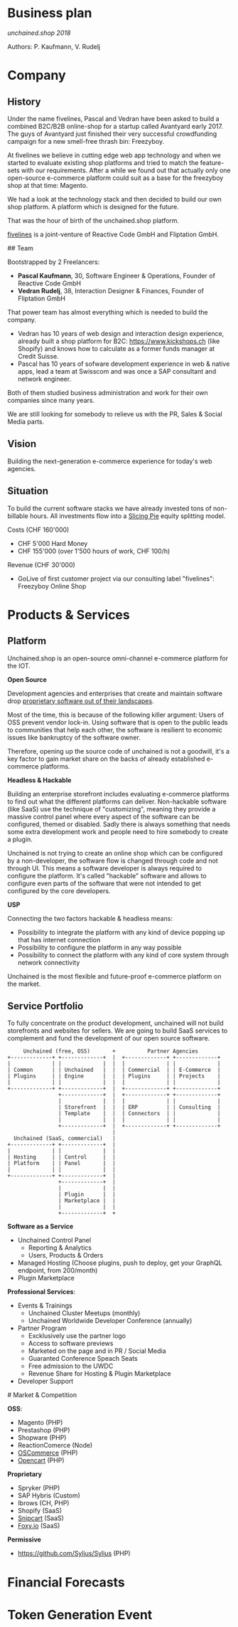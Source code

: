 # Business plan
*unchained.shop 2018*

Authors: P. Kaufmann, V. Rudelj

# Company

## History

Under the name fivelines, Pascal and Vedran have been asked to build a combined B2C/B2B online-shop for a startup called Avantyard early 2017. The guys of Avantyard just finished their very successful crowdfunding campaign for a new smell-free thrash bin: Freezyboy.

At fivelines we believe in cutting edge web app technology and when we started to evaluate existing shop platforms and tried to match the feature-sets with our requirements. After a while we found out that actually only one open-source e-commerce platform could suit as a base for the freezyboy shop at that time: Magento.

We had a look at the technology stack and then decided to build our own shop platform. A platform which is designed for the future.

That was the hour of birth of the unchained.shop platform.

[fivelines](https://fivelines.ch) is a joint-venture of Reactive Code GmbH and Fliptation GmbH.

## Team

Bootstrapped by 2 Freelancers:

- **Pascal Kaufmann**, 30, Software Engineer & Operations, Founder of Reactive Code GmbH
- **Vedran Rudelj**, 38, Interaction Designer & Finances, Founder of Fliptation GmbH

That power team has almost everything which is needed to build the company.

- Vedran has 10 years of web design and interaction design experience, already built a shop platform for B2C: https://www.kickshops.ch (like Shopify) and knows how to calculate as a former funds manager at Credit Suisse.
- Pascal has 10 years of sofware development experience in web & native apps, lead a team at Swisscom and was once a SAP consultant and network engineer.

Both of them studied business administration and work for their own companies since many years.

We are still looking for somebody to relieve us with the PR, Sales & Social Media parts.

## Vision

Building the next-generation e-commerce experience for today's web agencies.

## Situation

To build the current software stacks we have already invested tons of non-billable hours. All investments flow into a [Slicing Pie](http://slicingpie.com) equity splitting model.

Costs (CHF 160'000)
- CHF 5'000 Hard Money
- CHF 155'000 (over 1'500 hours of work, CHF 100/h)

Revenue (CHF 30'000)
- GoLive of first customer project via our consulting label "fivelines": Freezyboy Online Shop

# Products & Services

## Platform

Unchained.shop is an open-source omni-channel e-commerce platform for the IOT.

**Open Source**

Development agencies and enterprises that create and maintain software drop [proprietary software out of their landscapes](https://www.wired.com/2016/08/open-source-won-now/).

Most of the time, this is because of the following killer argument:
Users of OSS prevent vendor lock-in. Using software that is open to the public leads to communities that help each other, the software is resilient to economic issues like bankruptcy of the software owner.

Therefore, opening up the source code of unchained is not a goodwill, it's a key factor to gain market share on the backs of already established e-commerce platforms.

**Headless & Hackable**

Building an enterprise storefront includes evaluating e-commerce platforms to find out what the different platforms can deliver. Non-hackable software (like SaaS) use the technique of "customizing", meaning they provide a massive control panel where every aspect of the software can be configured, themed or disabled. Sadly there is always something that needs some extra development work and people need to hire somebody to create a plugin.

Unchained is not trying to create an online shop which can be configured by a non-developer, the software flow is changed through code and not through UI. This means a software developer is always required to configure the platform. It's called "hackable" software and allows to configure even parts of the software that were not intended to get configured by the core developers.

**USP**

Connecting the two factors hackable & headless means:
- Possibility to integrate the platform with any kind of device popping up that has internet connection
- Possibility to configure the platform in any way possible
- Possibility to connect the platform with any kind of core system through network connectivity

Unchained is the most flexible and future-proof e-commerce platform on the market.


## Service Portfolio

To fully concentrate on the product development, unchained will not build storefronts and websites for sellers. We are going to build SaaS services to complement and fund the development of our open source software.

```
     Unchained (free, OSS)       +          Partner Agencies
+-------------+ +-------------+  |  +-------------+ +-------------+
|             | |             |  |  |             | |             |
| Common      | | Unchained   |  |  | Commercial  | | E-Commerce  |
| Plugins     | | Engine      |  |  | Plugins     | | Projects    |
|             | |             |  |  |             | |             |
+-------------+ +-------------+  |  +-------------+ +-------------+
                +-------------+  |  +-------------+ +-------------+
                |             |  |  |             | |             |
                | Storefront  |  |  | ERP         | | Consulting  |
                | Template    |  |  | Connectors  | |             |
                |             |  |  |             | |             |
                +-------------+  |  +-------------+ +-------------+
                                 |
  Unchained (SaaS, commercial)   |
+-------------+ +-------------+  |
|             | |             |  |
| Hosting     | | Control     |  |
| Platform    | | Panel       |  |
|             | |             |  |
+-------------+ +-------------+  |
                +-------------+  |
                |             |  |
                | Plugin      |  |
                | Marketplace |  |
                |             |  |
                +-------------+  +
```


**Software as a Service**
- Unchained Control Panel
  - Reporting & Analytics
  - Users, Products & Orders
- Managed Hosting (Choose plugins, push to deploy, get your GraphQL endpoint, from 200/month)
- Plugin Marketplace

**Professional Services**:
- Events & Trainings
  - Unchained Cluster Meetups (monthly)
  - Unchained Worldwide Developer Conference (annually)
- Partner Program
  - Excklusively use the partner logo
  - Access to software previews
  - Marketed on the page and in PR / Social Media
  - Guaranted Conference Speach Seats
  - Free admission to the UWDC
  - Revenue Share for Hosting & Plugin Marketplace
- Developer Support

# Market & Competition

**OSS**:
- Magento (PHP)
- Prestashop (PHP)
- Shopware (PHP)
- ReactionComerce (Node)
- [OSCommerce](https://github.com/osCommerce) (PHP)
- [Opencart](https://github.com/opencart/opencart) (PHP)

**Proprietary**
- Spryker (PHP)
- SAP Hybris (Custom)
- Ibrows (CH, PHP)
- Shopify (SaaS)
- [Snipcart](https://snipcart.com) (SaaS)
- [Foxy.io](https://www.foxy.io) (SaaS)

**Permissive**
- https://github.com/Sylius/Sylius (PHP)

# Financial Forecasts

# Token Generation Event

